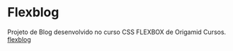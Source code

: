 # Flexblog

Projeto de Blog desenvolvido no curso CSS FLEXBOX de Origamid Cursos.
[flexblog](https://user-images.githubusercontent.com/80292119/132263181-b0d600b0-0f12-4452-90db-c74e2c6f20b8.jpg)

